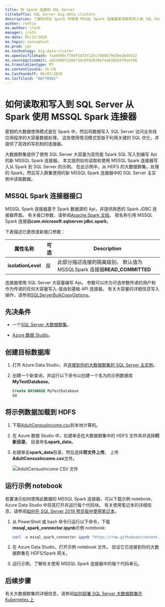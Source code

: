 ```yaml
---
title: 将 Spark 连接到 SQL Server
titleSuffix: SQL Server big data clusters
description: 了解如何在 Spark 中使用 MSSQL Spark 连接器来读取和写入到 SQL Server。
author: rothja
ms.author: jroth
manager: jroth
ms.date: 05/22/2019
ms.topic: conceptual
ms.prod: sql
ms.technology: big-data-cluster
ms.openlocfilehash: faa9d90cf78df5d73f125c7660b79d39e2bd5622
ms.sourcegitcommit: ad2e98972a0e739c0fd2038ef4a030265f0ee788
ms.translationtype: MT
ms.contentlocale: zh-CN
ms.lasthandoff: 06/07/2019
ms.locfileid: "66770942"
---
```

# <a name="how-to-read-and-write-to-sql-server-from-spark-using-the-mssql-spark-connector"></a>如何读取和写入到 SQL Server 从 Spark 使用 MSSQL Spark 连接器

密钥的大数据使用模式是在 Spark 中，然后将数据写入 SQL Server 访问业务线应用程序的大容量数据处理。 这些使用情况模式受益于利用关键的 SQL 优化，并提供了高效的写机制的连接器。

大数据群集提供了使用 SQL Server 大容量为高性能 Spark SQL 写入到编写 Api 的新 MSSQL Spark 连接器。 本文提供如何读取和使用 MSSQL Spark 连接器写入从 Spark 到 SQL Server 的示例。 在此示例中，从 HDFS 的大数据群集，处理的 Spark，然后写入群集使用的新 MSSQL Spark 连接器中的 SQL Server 主实例中读取数据。

## <a name="mssql-spark-connector-interface"></a>MSSQL Spark 连接器接口

MSSQL Spark 连接器基于 Spark 数据源的 Api，并提供熟悉的 Spark JDBC 连接器界面。 有关接口参数，请参阅[Apache Spark 文档](http://spark.apache.org/docs/latest/sql-data-sources-jdbc.html)。 按名称引用 MSSQL Spark 连接器**com.microsoft.sqlserver.jdbc.spark**。

下表描述已更改或新接口参数：

| 属性名称 | 可选 | Description |
|---|---|---|
| **isolationLevel** | 是 | 此部分描述连接的隔离级别。 默认值为 MSSQLSpark 连接器**READ_COMMITTED** |

连接器使用 SQL Server 大容量编写 Api。 参数可以作为可选参数传递的用户和作为传递的任何大容量写入-是由到基础 API 连接器。 有关大容量的详细信息写入操作，请参阅[SQLServerBulkCopyOptions]( ../connect/jdbc/using-bulk-copy-with-the-jdbc-driver.md#sqlserverbulkcopyoptions)。

## <a name="prerequisites"></a>先决条件

- 一个[SQL Server 大数据群集](deploy-get-started.md)。

- [Azure 数据 Studio](../azure-data-studio/download.md)。

## <a name="create-the-target-database"></a>创建目标数据库

1. 打开 Azure Data Studio，并[连接到你的大数据群集的 SQL Server 主实例](connect-to-big-data-cluster.md)。

1. 创建一个新查询，并运行以下命令以创建一个名为的示例数据库**MyTestDatabase**。

   ```sql
   Create DATABASE MyTestDatabase
   GO
   ```

## <a name="load-sample-data-into-hdfs"></a>将示例数据加载到 HDFS

1. 下载[AdultCensusIncome.csv](https://amldockerdatasets.azureedge.net/AdultCensusIncome.csv)到本地计算机。

1. 在 Azure 数据 Studio 中，右键单击在大数据群集中的 HDFS 文件夹并选择**的新目录**。 目录命名**spark_data**。

1. 右键单击**spark_data**目录，然后选择**将文件上传**。 上传**AdultCensusIncome.csv**文件。

   ![AdultCensusIncome CSV 文件](./media/spark-mssql-connector/spark_data.png)

## <a name="run-the-sample-notebook"></a>运行示例 notebook

若要演示如何使用此数据的 MSSQL Spark 连接器，可以下载示例 notebook、 Azure Data Studio 中将其打开并运行每个代码块。 有关使用笔记本的详细信息，请参阅[如何在 SQL Server 2019 预览版中使用笔记本](notebooks-guidance.md)。

1. 从 PowerShell 或 bash 命令行运行以下命令，下载**mssql_spark_connector.ipynb**示例 notebook:

   ```PowerShell
   curl -o mssql_spark_connector.ipynb "https://raw.githubusercontent.com/Microsoft/sql-server-samples/master/samples/features/sql-big-data-cluster/spark/spark_to_sql/mssql_spark_connector.ipynb"
   ```

1. 在 Azure Data Studio，打开示例 notebook 文件。 验证它已连接到你的大数据群集在 HDFS/Spark 网关。

1. 运行示例，了解有关使用 MSSQL Spark 连接器中的每个代码单元。

## <a name="next-steps"></a>后续步骤

有关大数据群集的详细信息，请参阅[如何部署 SQL Server 大数据群集在 Kubernetes 上](deployment-guidance.md)